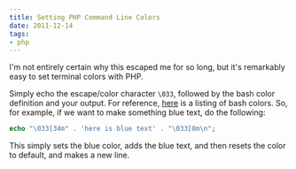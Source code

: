 ```yaml
---
title: Setting PHP Command Line Colors
date: 2011-12-14
tags:
- php
---
```

I'm not entirely certain why this escaped me for so long, but it's remarkably easy to set terminal colors with PHP.  

<!--more-->

Simply echo the escape/color character `\033`, followed by the bash color definition and your output.  For reference, [here](https://wiki.archlinux.org/index.php/Color_Bash_Prompt) is a listing of bash colors.  So, for example, if we want to make something blue text, do the following:

```php
echo "\033[34m" . 'here is blue text' . "\033[0m\n";
```

This simply sets the blue color, adds the blue text, and then resets the color to default, and makes a new line.
